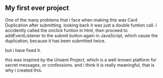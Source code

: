 ## My first ever project
One of the many problems that i face when making this was Card Duplication after submitting.
looking back it was just a double funtion call.
i accidently called the onclick funtion in html, then proceed to addEventListener to the submit button again in JavaScript,
which cause the duplication, because it has been submitted twice.

but i have fixed it.

this was inspired by the Unsent Project, which is a well-known platform for secret messages, or confessions. 
and i think it is really meaningful, that is why i created this.
